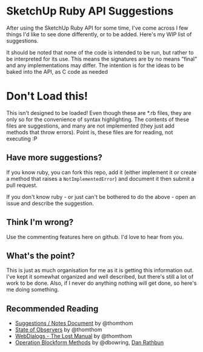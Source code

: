 # SketchUp Ruby API Suggestions

After using the SketchUp Ruby API for some time, I've come across I few things
I'd like to see done differently, or to be added. Here's my WIP list of
suggestions.

It should be noted that none of the code is intended to be run, but rather to
be interpreted for its use. This means the signatures are by no means "final"
and any implementations may differ. The intention is for the ideas to be baked
into the API, as C code as needed

# Don't Load this!

This isn't designed to be loaded! Even though these are *.rb files, they are
only so for the convenience of syntax highlighting. The contents of these files
are suggestions, and many are not implemented (they just add methods that
throw errors). Point is, these files are for reading, not executing :P

## Have more suggestions?

If you know ruby, you can fork this repo, add it (either implement it or
create a method that raises a `NotImplementedError`) and document it then
submit a pull request.

If you don't know ruby - or just can't be bothered to do the above - open an
issue and describe the suggestion.

## Think I'm wrong?

Use the commenting features here on github. I'd love to hear from you.

## What's the point?

This is just as much organisation for me as it is getting this information
out. I've kept it somewhat organized and well described, but there's still a
lot of work to be done. Also, if I never do anything nothing will get done, so
here's me doing something.

## Recommended Reading

- [Suggestions / Notes Document](https://docs.google.com/document/d/1hwEivitbEwU-Lbnkia9K0HOEKlXkYrV3uVPcqeZZofw/edit#) by @thomthom
- [State of Observers](http://www.thomthom.net/software/sketchup/observers/) by @thomthom
- [WebDialogs - The Lost Manual](https://github.com/thomthom/sketchup-webdialogs-the-lost-manual) by @thomthom
- [Operation Blockform Methods](http://sketchucation.com/forums/viewtopic.php?f=180&t=46886) by @dbowring, [Dan Rathbun](http://sketchucation.com/forums/memberlist.php?mode=viewprofile&u=29218)
